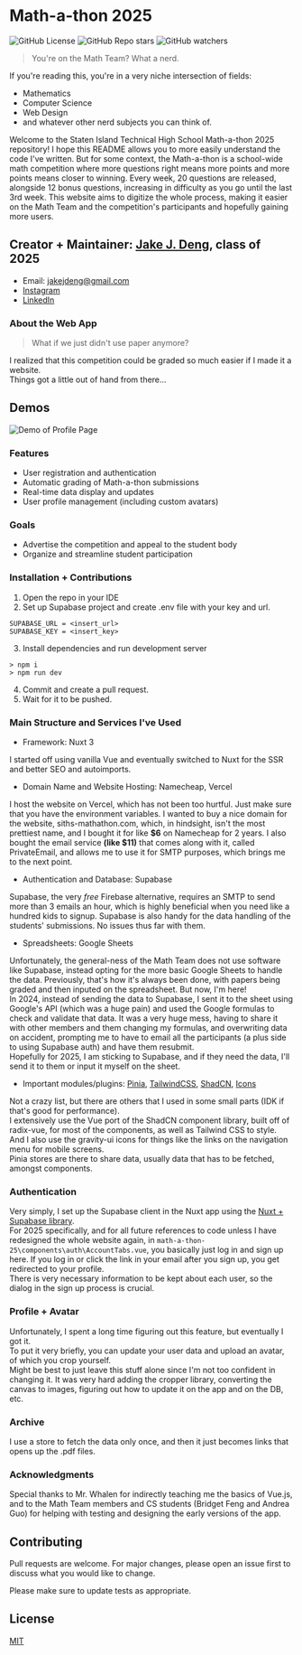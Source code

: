 # Math-a-thon 2025

![GitHub License](https://img.shields.io/github/license/jakedangit/siths-math-a-thon)
![GitHub Repo stars](https://img.shields.io/github/stars/jakedangit/siths-math-a-thon)
![GitHub watchers](https://img.shields.io/github/watchers/jakedangit/siths-math-a-thon)

> You're on the Math Team? What a nerd.

If you're reading this, you're in a very niche intersection of fields:

- Mathematics
- Computer Science
- Web Design
- and whatever other nerd subjects you can think of.

Welcome to the Staten Island Technical High School Math-a-thon 2025 repository! I hope this README allows you to more easily understand the code I've written. But for some context, the Math-a-thon is a school-wide math competition where more questions right means more points and more points means closer to winning. Every week, 20 questions are released, alongside 12 bonus questions, increasing in difficulty as you go until the last 3rd week. This website aims to digitize the whole process, making it easier on the Math Team and the competition's participants and hopefully gaining more users.

## Creator + Maintainer: [Jake J. Deng](https://github.com/JakeDangIt), class of 2025

- Email: <jakejdeng@gmail.com>
- [Instagram](https://www.instagram.com/jakedangit/)
- [LinkedIn](https://www.linkedin.com/in/jake-deng-905229322/)

### About the Web App

> What if we just didn't use paper anymore?

I realized that this competition could be graded so much easier if I made it a website. <br>
Things got a little out of hand from there...

## Demos

![Demo of Profile Page](https://cdn.discordapp.com/attachments/895126354549440512/1274866650285477971/demo_1.png?ex=66c3cf97&is=66c27e17&hm=9e3a2e1fef277684a961bae63ecacecd22a304e3f67753394ce74b22794acc18&)

### Features
- User registration and authentication
- Automatic grading of Math-a-thon submissions
- Real-time data display and updates
- User profile management (including custom avatars)

### Goals
- Advertise the competition and appeal to the student body
- Organize and streamline student participation

### Installation + Contributions

1. Open the repo in your IDE
2. Set up Supabase project and create .env file with your key and url.
```
SUPABASE_URL = <insert_url>
SUPABASE_KEY = <insert_key>
```
3. Install dependencies and run development server
```
> npm i
> npm run dev
```
4. Commit and create a pull request.
5. Wait for it to be pushed.

### Main Structure and Services I've Used

- Framework: Nuxt 3

I started off using vanilla Vue and eventually switched to Nuxt for the SSR and better SEO and autoimports.

- Domain Name and Website Hosting: Namecheap, Vercel

I host the website on Vercel, which has not been too hurtful. Just make sure that you have the environment variables.
I wanted to buy a nice domain for the website, siths-mathathon.com, which, in hindsight, isn't the most prettiest name, and I bought it for like **$6** on Namecheap for 2 years. I also bought the email service **(like $11)** that comes along with it, called PrivateEmail, and allows me to use it for SMTP purposes, which brings me to the next point. <br>

- Authentication and Database: Supabase

Supabase, the very *free* Firebase alternative, requires an SMTP to send more than 3 emails an hour, which is highly beneficial when you need like a hundred kids to signup. Supabase is also handy for the data handling of the students' submissions. No issues thus far with them.

- Spreadsheets: Google Sheets

Unfortunately, the general-ness of the Math Team does not use software like Supabase, instead opting for the more basic Google Sheets to handle the data. Previously, that's how it's always been done, with papers being graded and then inputed on the spreadsheet. But now, I'm here! <br>
In 2024, instead of sending the data to Supabase, I sent it to the sheet using Google's API (which was a huge pain) and used the Google formulas to check and validate that data.
It was a very huge mess, having to share it with other members and them changing my formulas, and overwriting data on accident, prompting me to have to email all the participants (a plus side to using Supabase auth) and have them resubmit. <br>
Hopefully for 2025, I am sticking to Supabase, and if they need the data, I'll send it to them or input it myself on the sheet.

- Important modules/plugins: [Pinia](https://pinia.vuejs.org/ssr/nuxt.html), [TailwindCSS](https://tailwindcss.com/docs/guides/nuxtjs), [ShadCN](https://www.shadcn-vue.com/), [Icons](https://nuxt.com/modules/icon)

Not a crazy list, but there are others that I used in some small parts (IDK if that's good for performance). <br>
I extensively use the Vue port of the ShadCN component library, built off of radix-vue, for most of the components, as well as Tailwind CSS to style. And I also use the gravity-ui icons for things like the links on the navigation menu for mobile screens. <br>
Pinia stores are there to share data, usually data that has to be fetched, amongst components.

### Authentication

Very simply, I set up the Supabase client in the Nuxt app using the [Nuxt + Supabase library](https://supabase.nuxtjs.org/). <br>
For 2025 specifically, and for all future references to code unless I have redesigned the whole website again, in `math-a-thon-25\components\auth\AccountTabs.vue`, you basically just log in and sign up here. If you log in or click the link in your email after you sign up, you get redirected to your profile. <br>
There is very necessary information to be kept about each user, so the dialog in the sign up process is crucial. <br>

### Profile + Avatar

Unfortunately, I spent a long time figuring out this feature, but eventually I got it. <br>
To put it very briefly, you can update your user data and upload an avatar, of which you crop yourself. <br>
Might be best to just leave this stuff alone since I'm not too confident in changing it. It was very hard adding the cropper library, converting the canvas to images, figuring out how to update it on the app and on the DB, etc.

### Archive

I use a store to fetch the data only once, and then it just becomes links that opens up the .pdf files.

### Acknowledgments
Special thanks to Mr. Whalen for indirectly teaching me the basics of Vue.js, and to the Math Team members and CS students (Bridget Feng and Andrea Guo) for helping with testing and designing the early versions of the app.

## Contributing

Pull requests are welcome. For major changes, please open an issue first
to discuss what you would like to change.

Please make sure to update tests as appropriate.
## License

[MIT](https://choosealicense.com/licenses/mit/)
